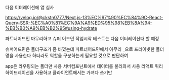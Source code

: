 다음 이터레이션에 앱 심사

https://velog.io/@ckstn0777/Next.js-13%EC%97%90%EC%84%9C-React-Query-SSR-%EC%A0%81%EC%9A%A9%ED%95%98%EB%8A%94-%EB%B0%A9%EB%B2%95#using-hydrate

파트너어드민 마무리하고 슈퍼 어드민 작업시작
테스트는 다음 이터레이션때 할 예정

슈퍼어드민은 폴더구조가 좀 바꼈는데
파트너어드민에서 아무리 _으로 프라이빗한 폴더명을 사용한다 하더라도 역할을 구분하는게 필요할 것으로 판단하여

app은 라우팅되는 폴더만 사용
서버컴포넌트에서 데이터를 불러와서 사용
리액트 쿼리 하이드레이션을 사용하고
클라이언트에서는 가져다 쓰기만